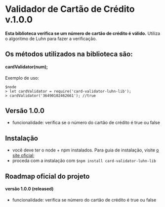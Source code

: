 # Validador de Cartão de Crédito v.1.0.0

**Esta biblioteca verifica se um número de cartão de crédito é válido.**
Utiliza o algoritmo de Luhn para fazer a verificação.


## Os métodos utilizados na biblioteca são:

#### **cardValidator(num);**


Exemplo de uso:

```
$node
> let cardValidator = require('card-validator-luhn-lib');
> cardValidator('36490102462661'); //true
```


## Versão 1.0.0

- funcionalidade: verifica se o número do cartão de crédito é true ou false

## Instalação

- você deve ter o node + npm instalados. Para guia de instalação, visite [o site oficial](https://www.npmjs.com/get-npm);
- proceda com a instalação com `$npm install card-validator-luhn-lib`


## Roadmap oficial do projeto

<!-- #### versão 2.0.0 (sem previsão)
-  -->

#### versão 1.0.0 (released)
- funcionalidade: verifica se número do cartão de crédito é true ou false
